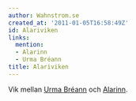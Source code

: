 ```yaml
---
author: Wahnstrom.se
created_at: '2011-01-05T16:58:49Z'
id: Alariviken
links:
  mention:
  - Alarinn
  - Urma Bréann
title: Alariviken
---
```


Vik mellan [Urma Bréann] och [Alarinn].

  [Urma Bréann]: Urma_Bréann
  [Alarinn]: Alarinn